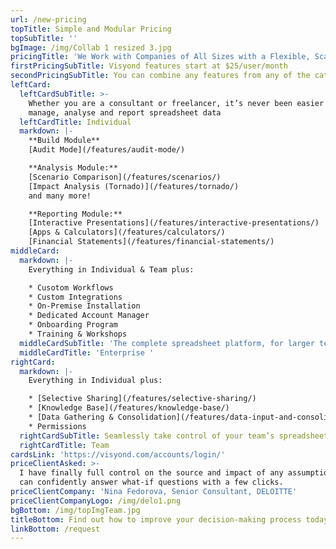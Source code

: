 ```yaml
---
url: /new-pricing
topTitle: Simple and Modular Pricing
topSubTitle: ''
bgImage: /img/Collab 1 resized 3.jpg
pricingTitle: 'We Work with Companies of All Sizes with a Flexible, Scalable Solution'
firstPricingSubTitle: Visyond features start at $25/user/month
secondPricingSubTitle: You can combine any features from any of the categories below
leftCard:
  leftCardSubTitle: >-
    Whether you are a consultant or freelancer, it’s never been easier to
    manage, analyse and report spreadsheet data
  leftCardTitle: Individual
  markdown: |-
    **Build Module**
    [Audit Mode](/features/audit-mode/)

    **Analysis Module:**
    [Scenario Comparison](/features/scenarios/)
    [Impact Analysis (Tornado)](/features/tornado/)
    and many more!

    **Reporting Module:**
    [Interactive Presentations](/features/interactive-presentations/)
    [Apps & Calculators](/features/calculators/)
    [Financial Statements](/features/financial-statements/)
middleCard:
  markdown: |-
    Everything in Individual & Team plus:

    * Cusotom Workflows
    * Custom Integrations
    * On-Premise Installation
    * Dedicated Account Manager
    * Onboarding Program
    * Training & Workshops
  middleCardSubTitle: 'The complete spreadsheet platform, for larger teams'
  middleCardTitle: 'Enterprise '
rightCard:
  markdown: |-
    Everything in Individual plus:

    * [Selective Sharing](/features/selective-sharing/)
    * [Knowledge Base](/features/knowledge-base/)
    * [Data Gathering & Consolidation](/features/data-input-and-consolidation/)
    * Permissions
  rightCardSubTitle: Seamlessly take control of your team’s spreadsheet tasks and workflow
  rightCardTitle: Team
cardsLink: 'https://visyond.com/accounts/login/'
priceClientAsked: >-
  I have finally full control on the source and impact of any assumptions, and
  can confidently answer what-if questions with a few clicks.
priceClientCompany: 'Nina Fedorova, Senior Consultant, DELOITTE'
priceClientCompanyLogo: /img/delo1.png
bgBottom: /img/topImgTeam.jpg
titleBottom: Find out how to improve your decision-making process today
linkBottom: /request
---
```


